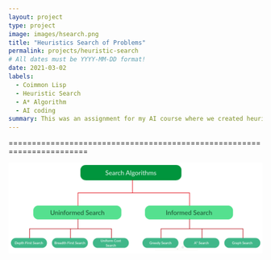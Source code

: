 ```yaml
---
layout: project 
type: project
image: images/hsearch.png
title: "Heuristics Search of Problems"
permalink: projects/heuristic-search
# All dates must be YYYY-MM-DD format!
date: 2021-03-02
labels:
  - Coimmon Lisp
  - Heuristic Search
  - A* Algorithm
  - AI coding
summary: This was an assignment for my AI course where we created heuristic search algorithms for certain problems and implement it into our Depth-First-Search algorithm.
---
```


=======================================================================

<img class="ui huge centered rounded image" src="../images/hsearch.png">


